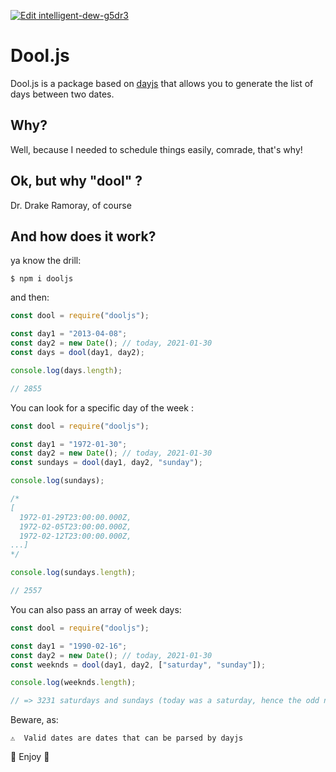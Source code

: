 
[![Edit intelligent-dew-g5dr3](https://codesandbox.io/static/img/play-codesandbox.svg)](https://codesandbox.io/s/intelligent-dew-g5dr3?fontsize=14&hidenavigation=1&theme=dark)

# Dool.js

Dool.js is a package based on <a href="https://github.com/iamkun/dayjs">dayjs</a> that allows you to generate the list of days between two dates.


## Why?

Well, because I needed to schedule things easily, comrade, that's why!

## Ok, but why "dool" ?

Dr. Drake Ramoray, of course

## And how does it work?

ya know the drill:

    $ npm i dooljs

and then:

```javascript
const dool = require("dooljs");

const day1 = "2013-04-08";
const day2 = new Date(); // today, 2021-01-30
const days = dool(day1, day2);

console.log(days.length);

// 2855
```

You can look for a specific day of the week :

```javascript
const dool = require("dooljs");

const day1 = "1972-01-30";
const day2 = new Date(); // today, 2021-01-30
const sundays = dool(day1, day2, "sunday");

console.log(sundays);

/*
[
  1972-01-29T23:00:00.000Z, 
  1972-02-05T23:00:00.000Z, 
  1972-02-12T23:00:00.000Z,  
...]
*/

console.log(sundays.length);

// 2557
```

You can also pass an array of week days:

```javascript
const dool = require("dooljs");

const day1 = "1990-02-16";
const day2 = new Date(); // today, 2021-01-30
const weeknds = dool(day1, day2, ["saturday", "sunday"]);

console.log(weeknds.length);

// => 3231 saturdays and sundays (today was a saturday, hence the odd number :D)
```

Beware, as:

    ⚠️  Valid dates are dates that can be parsed by dayjs


🤖 Enjoy 🤖
